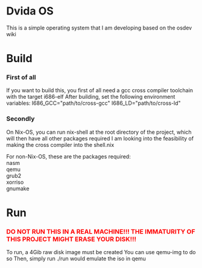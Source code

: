 <h1>Dvida OS</h1>

This is a simple operating system that I am developing based on the osdev wiki

<h1>Build</h1>

<h3>First of all</h3>
If you want to build this, you first of all need a gcc cross compiler toolchain with the target i686-elf
After building, set the following environment variables:
I686_GCC="path/to/cross-gcc"
I686_LD="path/to/cross-ld"

<h3>Secondly</h3>
On Nix-OS, you can run nix-shell at the root directory of the project, which will then have all other packages required
I am looking into the feasibility of making the cross compiler into the shell.nix

For non-Nix-OS, these are the packages required:<br />
nasm<br />
qemu<br />
grub2<br />
xorriso<br />
gnumake<br />

<h1>Run</h1>
<h3><font color="red">DO NOT RUN THIS IN A REAL MACHINE!!! THE IMMATURITY OF THIS PROJECT MIGHT ERASE YOUR DISK!!!</font></h3>
To run, a 4Gib raw disk image must be created
You can use qemu-img to do so
Then, simply run ./run would emulate the iso in qemu
